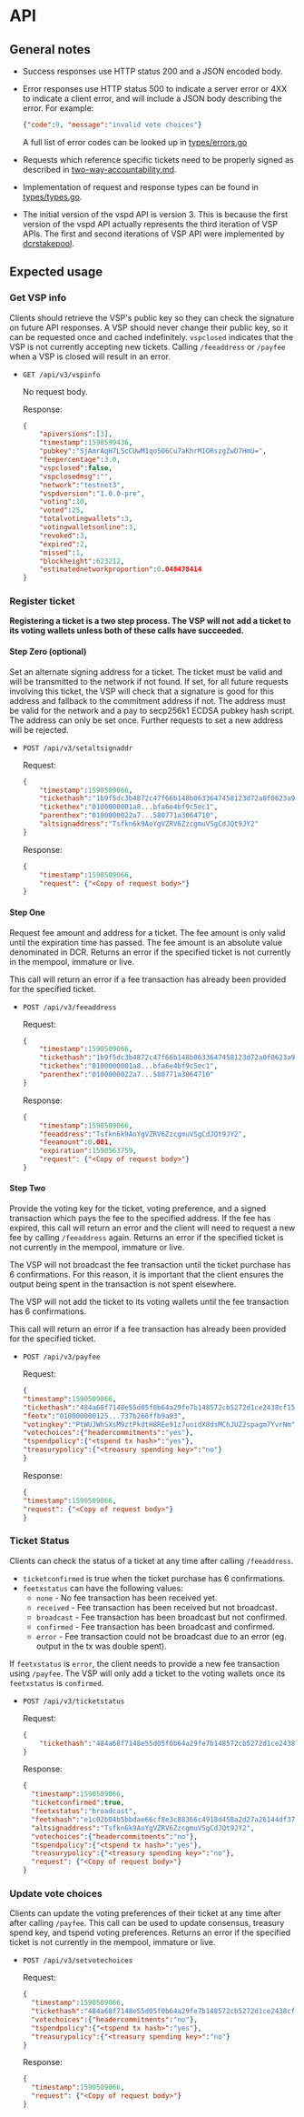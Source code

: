 # API

## General notes

- Success responses use HTTP status 200 and a JSON encoded body.

- Error responses use HTTP status 500 to indicate a server error or 4XX to
  indicate a client error, and will include a JSON body describing the error.
  For example:

  ```json
  {"code":9, "message":"invalid vote choices"}
  ```

  A full list of error codes can be looked up in
  [types/errors.go](../types/errors.go)

- Requests which reference specific tickets need to be properly signed as
  described in [two-way-accountability.md](./two-way-accountability.md).

- Implementation of request and response types can be found in
  [types/types.go](../types/types.go).

- The initial version of the vspd API is version 3. This is because the first
  version of the vspd API actually represents the third iteration of VSP APIs.
  The first and second iterations of VSP API were implemented by
  [dcrstakepool](https://github.com/decred/dcrstakepool).

## Expected usage

### Get VSP info

Clients should retrieve the VSP's public key so they can check the signature on
future API responses. A VSP should never change their public key, so it can be
requested once and cached indefinitely. `vspclosed` indicates that the VSP is
not currently accepting new tickets. Calling `/feeaddress` or `/payfee`
when a VSP is closed will result in an error.

- `GET /api/v3/vspinfo`

    No request body.

    Response:

    ```json
    {
        "apiversions":[3],
        "timestamp":1590599436,
        "pubkey":"SjAmrAqH7LScCUwM1qo5O6Cu7aKhrM1ORszgZwD7HmU=",
        "feepercentage":3.0,
        "vspclosed":false,
        "vspclosedmsg":"",
        "network":"testnet3",
        "vspdversion":"1.0.0-pre",
        "voting":10,
        "voted":25,
        "totalvotingwallets":3,
        "votingwalletsonline":3,
        "revoked":3,
        "expired":2,
        "missed":1,
        "blockheight":623212,
        "estimatednetworkproportion":0.048478414
    }
    ```

### Register ticket

**Registering a ticket is a two step process. The VSP will not add a ticket to
its voting wallets unless both of these calls have succeeded.**

#### Step Zero (optional)

Set an alternate signing address for a ticket. The ticket must be valid and will
be transmitted to the network if not found. If set, for all future requests
involving this ticket, the VSP will check that a signature is good for this
address and fallback to the commitment address if not. The address must be valid
for the network and a pay to secp256k1 ECDSA pubkey hash script. The address can
only be set once. Further requests to set a new address will be rejected.

- `POST /api/v3/setaltsignaddr`

    Request:

    ```json
    {
        "timestamp":1590509066,
        "tickethash":"1b9f5dc3b4872c47f66b148b0633647458123d72a0f0623a90890cc51a668737",
        "tickethex":"0100000001a8...bfa6e4bf9c5ec1",
        "parenthex":"0100000022a7...580771a3064710",
        "altsignaddress":"Tsfkn6k9AoYgVZRV6ZzcgmuVSgCdJQt9JY2"
    }

    ```

    Response:

    ```json
    {
        "timestamp":1590509066,
        "request": {"<Copy of request body>"}
    }
    ```

#### Step One

Request fee amount and address for a ticket. The fee amount is only valid until
the expiration time has passed. The fee amount is an absolute value denominated
in DCR. Returns an error if the specified ticket is not currently in the
mempool, immature or live.

This call will return an error if a fee transaction has already been provided
for the specified ticket.

- `POST /api/v3/feeaddress`

    Request:

    ```json
    {
        "timestamp":1590509066,
        "tickethash":"1b9f5dc3b4872c47f66b148b0633647458123d72a0f0623a90890cc51a668737",
        "tickethex":"0100000001a8...bfa6e4bf9c5ec1",
        "parenthex":"0100000022a7...580771a3064710"
    }

    ```

    Response:

    ```json
    {
        "timestamp":1590509066,
        "feeaddress":"Tsfkn6k9AoYgVZRV6ZzcgmuVSgCdJQt9JY2",
        "feeamount":0.001,
        "expiration":1590563759,
        "request": {"<Copy of request body>"}
    }
    ```

#### Step Two

Provide the voting key for the ticket, voting preference, and a signed
transaction which pays the fee to the specified address. If the fee has expired,
this call will return an error and the client will need to request a new fee by
calling `/feeaddress` again. Returns an error if the specified ticket is not
currently in the mempool, immature or live.

The VSP will not broadcast the fee transaction until the ticket purchase has 6
confirmations. For this reason, it is important that the client ensures the
output being spent in the transaction is not spent elsewhere.

The VSP will not add the ticket to its voting wallets until the fee transaction
has 6 confirmations.

This call will return an error if a fee transaction has already been provided
for the specified ticket.

- `POST /api/v3/payfee`

    Request:

    ```json
    {
    "timestamp":1590509066,
    "tickethash":"484a68f7148e55d05f0b64a29fe7b148572cb5272d1ce2438cf15466d347f4f4",
    "feetx":"010000000125...737b266ffb9a93",
    "votingkey":"PtWUJWhSXsM9ztPkdtH8REe91z7uoidX8dsMChJUZ2spagm7YvrNm",
    "votechoices":{"headercommitments":"yes"},
    "tspendpolicy":{"<tspend tx hash>":"yes"},
    "treasurypolicy":{"<treasury spending key>":"no"}
    }
    ```

    Response:

    ```json
    {
    "timestamp":1590509066,
    "request": {"<Copy of request body>"}
    }
    ```

### Ticket Status

Clients can check the status of a ticket at any time after calling
`/feeaddress`.

- `ticketconfirmed` is true when the ticket purchase has 6 confirmations.
- `feetxstatus` can have the following values:
  - `none` - No fee transaction has been received yet.
  - `received` - Fee transaction has been received but not broadcast.
  - `broadcast` - Fee transaction has been broadcast but not confirmed.
  - `confirmed` - Fee transaction has been broadcast and confirmed.
  - `error` - Fee transaction could not be broadcast due to an error (eg. output
    in the tx was double spent).

If `feetxstatus` is `error`, the client needs to provide a new fee transaction
using `/payfee`. The VSP will only add a ticket to the voting wallets once
its `feetxstatus` is `confirmed`.

- `POST /api/v3/ticketstatus`

    Request:

    ```json
    {
        "tickethash":"484a68f7148e55d05f0b64a29fe7b148572cb5272d1ce2438cf15466d347f4f4"
    }
    ```

    Response:

    ```json
    {
      "timestamp":1590509066,
      "ticketconfirmed":true,
      "feetxstatus":"broadcast",
      "feetxhash":"e1c02b04b5bbdae66cf8e3c88366c4918d458a2d27a26144df37f54a2bc956ac",
      "altsignaddress":"Tsfkn6k9AoYgVZRV6ZzcgmuVSgCdJQt9JY2",
      "votechoices":{"headercommitments":"no"},
      "tspendpolicy":{"<tspend tx hash>":"yes"},
      "treasurypolicy":{"<treasury spending key>":"no"},
      "request": {"<Copy of request body>"}
    }
    ```

### Update vote choices

Clients can update the voting preferences of their ticket at any time after
after calling `/payfee`.
This call can be used to update consensus, treasury spend key, and tspend voting
preferences.
Returns an error if the specified ticket is not currently in the
mempool, immature or live.

- `POST /api/v3/setvotechoices`

    Request:

    ```json
    {
      "timestamp":1590509066,
      "tickethash":"484a68f7148e55d05f0b64a29fe7b148572cb5272d1ce2438cf15466d347f4f4",
      "votechoices":{"headercommitments":"no"},
      "tspendpolicy":{"<tspend tx hash>":"yes"},
      "treasurypolicy":{"<treasury spending key>":"no"}
    }
    ```

    Response:

    ```json
    {
      "timestamp":1590509066,
      "request": {"<Copy of request body>"}
    }
    ```
